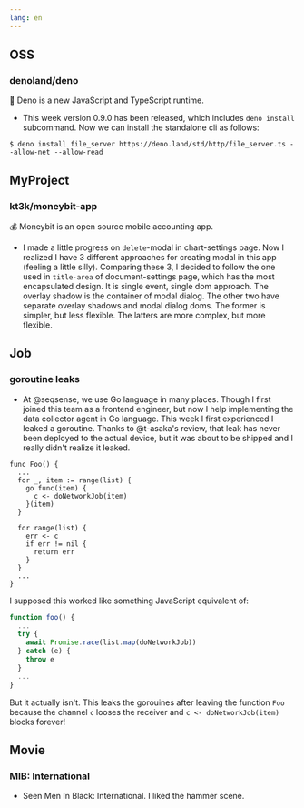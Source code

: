 ```yaml
---
lang: en
---
```


## OSS

### denoland/deno

🦕 Deno is a new JavaScript and TypeScript runtime.

- This week version 0.9.0 has been released, which includes `deno install`
  subcommand. Now we can install the standalone cli as follows:

```console
$ deno install file_server https://deno.land/std/http/file_server.ts --allow-net --allow-read
```

## MyProject

### kt3k/moneybit-app

💰 Moneybit is an open source mobile accounting app.

- I made a little progress on `delete`-modal in chart-settings page. Now I
  realized I have 3 different approaches for creating modal in this app (feeling
  a little silly). Comparing these 3, I decided to follow the one used in
  `title-area` of document-settings page, which has the most encapsulated
  design. It is single event, single dom approach. The overlay shadow is the
  container of modal dialog. The other two have separate overlay shadows and
  modal dialog doms. The former is simpler, but less flexible. The latters are
  more complex, but more flexible.

## Job

### goroutine leaks

- At @seqsense, we use Go language in many places. Though I first joined this
  team as a frontend engineer, but now I help implementing the data collector
  agent in Go language. This week I first experienced I leaked a goroutine.
  Thanks to @t-asaka's review, that leak has never been deployed to the actual
  device, but it was about to be shipped and I really didn't realize it leaked.

```
func Foo() {
  ...
  for _, item := range(list) {
    go func(item) {
      c <- doNetworkJob(item)
    }(item)
  }

  for range(list) {
    err <- c
    if err != nil {
      return err
    }
  }
  ...
}
```

I supposed this worked like something JavaScript equivalent of:

```js
function foo() {
  ...
  try {
    await Promise.race(list.map(doNetworkJob))
  } catch (e) {
    throw e
  }
  ...
}
```

But it actually isn't. This leaks the gorouines after leaving the function `Foo`
because the channel `c` looses the receiver and `c <- doNetworkJob(item)` blocks
forever!

## Movie

### MIB: International

- Seen Men In Black: International. I liked the hammer scene.
